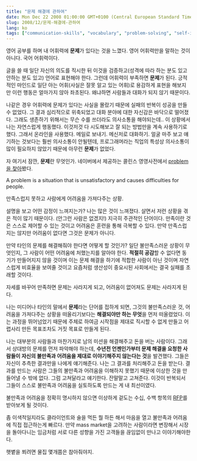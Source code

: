 ```yaml
---
title: "문제 해결에 관하여"
date: Mon Dec 22 2008 01:00:00 GMT+0100 (Central European Standard Time)
slug: 2008/12/문제-해결에-관하여
lang: ko
tags: ["communication-skills", "vocabulary", "problem-solving", "self-improvement"]
---
```


영어 공부를 하며 내 어휘력에 **문제**가 있다는 것을 느꼈다. 영어 어휘력만을 말하는 것이 아니다. 국어 어휘력이다.

글을 쓸 때 일단 자신의 의도를 직시한 뒤 이것을 검증하고(성격에 따라 하는 분도 있고 안하는 분도 있고) 언어로 표현해야 한다. 그런데 어휘력이 부족하면 **문제**가 된다. 긍적적인 마인드로 일단 아는 어휘(사실은 잘못 알고 있는 어휘)로 용감하게 표현을 해보지만 이런 행동은 얼마가지 않아 좌초된다. 왜냐하면 사람들과 대화가 되지 않기 때문이다. 

 

나같은 경우 어휘력에 문제가 있다는 사실을 몰랐기 때문에 실패의 반복이 성공을 만들 수 없었다. 그 결과 심리적으로 위축되었고 대화 분야에 대한 자신감은 바닥으로 떨어졌다. 그래도 생존하기 위해서는 무슨 수를 쓰더라도 의사소통을 해야되는데.. 이 상황에서 나는 자연스럽게 행동했다. 이것저것 다 시도해보고 잘 되는 방법만을 계속 사용하기로 했다. 그래서 온라인을 사용했다. 메일로 보내기. 메신저로 대화하기. 얼굴 마주 보고 얘기하는 것보다는 훨씬 의사소통이 안될텐데, 프로그래머라는 직업의 특성상 의사소통이 많이 필요하지 않았기 때문에 아무런 **문제**가 없었다.
 

자 여기서 잠깐, **문제**란 무엇인가. 네이버에서 제공하는 콜린스 영영사전에서 [problem 을 찾아](http://eedic.naver.com/eedic.naver?mode=word&id=22196&rd=s)봤다.

A problem is a situation that is unsatisfactory and causes difficulties for people.

만족스럽지 못하고 사람에게 어려움을 가져다주는 상황.

 

설명을 보고 어떤 감정이 느껴지는가? 나는 많은 것이 느껴졌다. 살면서 저런 상황을 겪은 적이 많기 때문이다. (안그런 사람은 없겠지!) 지극히 주관적인 단어이다. 만족이란 것은 스스로 제어할 수 있는 것이고 어려움은 훈련을 통해 극복할 수 있다. 만약 만족스럽지는 않지만 어려움이 없다면 그것은 문제가 아니다. 

만약 타인의 문제를 해결해줘야 한다면 어떻게 할 것인가? 일단 불만족스러운 상황이 무엇인지, 그 사람이 어떤 어려움에 처했는지를 알아야 한다. **적절히 공감**할 수 없다면 동기가 만들어지지 않을 것이며 이는 문제 해결을 하기에 적합한 사람이 아닌 것이며 자연스럽게 비효율을 보여줄 것이고 요즘처럼 생산성이 중요시된 사회에서는 결국 실패를 초래할 것이다.

 

자세를 바꾸어 만족하면 문제는 사라지게 되고, 어려움이 없어져도 문제는 사라지게 된다.

나는 미디어나 타인의 말에서 **문제**라는 단어를 접하게 되면, 그것의 불만족스러운 것, 어려움을 가져다주는 상황을 떠올리기보다는 **해결되야만 하는 무엇**을 먼저 떠올렸었다. 이는 과정을 뛰어넘었기 때문에 주체로 하여금 시작점을 제대로 직시할 수 없게 만들고 어렵사리 만든 목표조차도 거짓 목표로 만들게 된다.

 

나는 대부분의 사람들과 마찬가지로 남의 미션을 해결해주고 돈을 버는 사람이다. 그래서 상대방의 문제를 먼저 파악해야 하는데, **수년전 언젠인가부터 문제 해결을 요청한 사람들이 자신의 불만족과 어려움을 제대로 이야기해주지 않는다는 것**을 발견했다. 그들은 자신이 추측한 결과만을 나에게 얘기해준다. 나는 그 결과를 처리해주고 돈을 받는다. 결과를 만드는 사람은 그들의 불만족과 어려움을 이해하지 못했기 때문에 이상한 것을 만들어낼 수 밖에 없다. 그럼 고쳐달라고 얘기한다. 잔말말고 고쳐준다. 이것이 반복되서 그들이 스스로 불만족과 어려움을 실토하도록 만드는 게 내 최선이였다.

 

불만족과 어려움을 정확히 명시하지 않으면 이상하게 겉도는 수십, 수백 항목의 [RFP](http://en.wikipedia.org/wiki/Request_for_Proposal)를 받아보게 될 것이다.

좀 이색적일지라도 클라이언트와 술을 먹든 뭘 하든 해서 마음을 열고 불만족과 어려움에 직접 접근하는게 빠르다. 만약 mass market을 고려하는 사람이라면 변장해서 시장을 돌아다니는 임금처럼 서로 다른 성향을 가진 고객들을 끊임없이 만나고 이야기해야한다. 

 

햇볕을 쬐려면 물집 몇개쯤은 참아줘야지.
